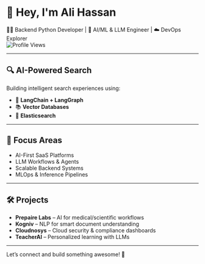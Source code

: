 # 🚀 Hey, I'm Ali Hassan

👨‍💻 Backend Python Developer | 🤖 AI/ML & LLM Engineer | ☁️ DevOps Explorer  
![Profile Views](https://komarev.com/ghpvc/?username=alihssan)

---

## 🔍 AI-Powered Search

Building intelligent search experiences using:

- 🧠 **LangChain + LangGraph**
- 📚 **Vector Databases**
- 🔎 **Elasticsearch**

---

## 🧠 Focus Areas

- AI-First SaaS Platforms  
- LLM Workflows & Agents  
- Scalable Backend Systems  
- MLOps & Inference Pipelines

---

## 🛠️ Projects

- **Prepaire Labs** – AI for medical/scientific workflows  
- **Kogniv** – NLP for smart document understanding  
- **Cloudnosys** – Cloud security & compliance dashboards  
- **TeacherAI** – Personalized learning with LLMs

---

Let’s connect and build something awesome! 🚀
